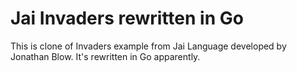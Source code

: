 # Jai Invaders rewritten in Go

This is clone of Invaders example from Jai Language developed by Jonathan Blow. It's rewritten in Go apparently.
